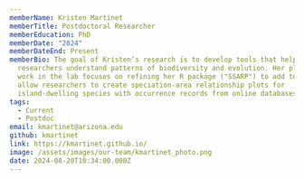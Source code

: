 ```yaml
---
memberName: Kristen Martinet
memberTitle: Postdoctoral Researcher
memberEducation: PhD
memberDate: "2024"
memberDateEnd: Present
memberBio: The goal of Kristen’s research is to develop tools that help
  researchers understand patterns of biodiversity and evolution. Her planned
  work in the lab focuses on refining her R package ("SSARP") to add tools that
  allow researchers to create speciation-area relationship plots for
  island-dwelling species with occurrence records from online databases.
tags:
  - Current
  - Postdoc
email: kmartinet@arizona.edu
github: kmartinet
link: https://kmartinet.github.io/
image: /assets/images/our-team/kmartinet_photo.png
date: 2024-08-20T10:34:00.000Z
---
```

